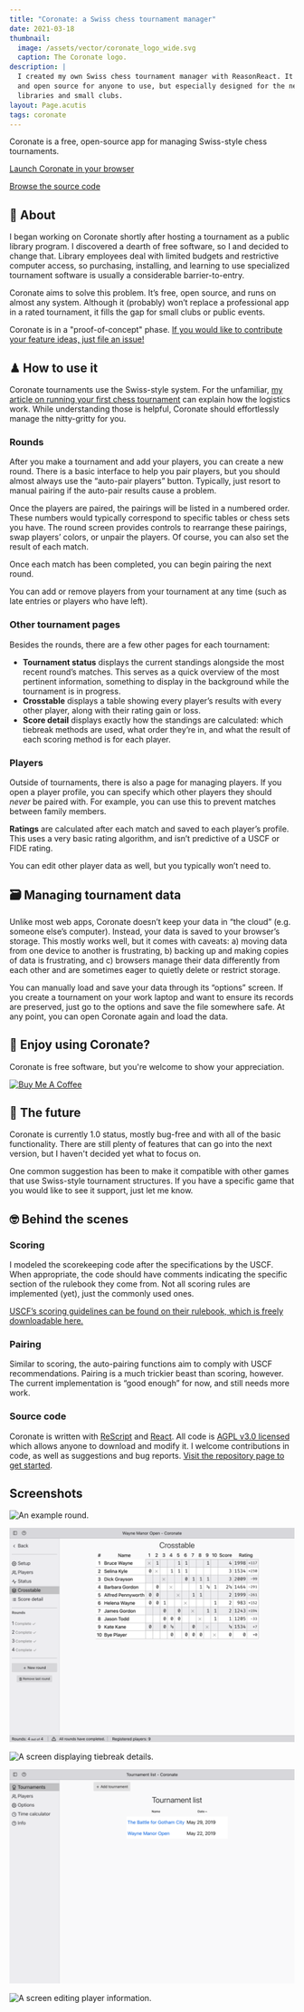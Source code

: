 ```yaml
---
title: "Coronate: a Swiss chess tournament manager"
date: 2021-03-18
thumbnail:
  image: /assets/vector/coronate_logo_wide.svg
  caption: The Coronate logo.
description: |
  I created my own Swiss chess tournament manager with ReasonReact. It's free
  and open source for anyone to use, but especially designed for the needs of
  libraries and small clubs.
layout: Page.acutis
tags: coronate
---
```

Coronate is a free, open-source app for managing Swiss-style chess
tournaments.

<p><div class="wp-block-button aligncenter download"><a class="button-link__link" href="https://johnridesa.bike/coronate/">Launch Coronate in your browser</a></div></p>

<p><div class="wp-block-button aligncenter download"><a class="button-link__link" href="https://github.com/johnridesabike/coronate">Browse the source code</a></div></p>

## 🧐 About

I began working on Coronate shortly after hosting a tournament as a public
library program. I discovered a dearth of free software, so I and decided to
change that. Library employees deal with limited budgets and restrictive
computer access, so purchasing, installing, and learning to use specialized
tournament software is usually a considerable barrier-to-entry.

Coronate aims to solve this problem. It’s free, open source, and runs on
almost any system. Although it (probably) won’t replace a professional app in
a rated tournament, it fills the gap for small clubs or public events.

Coronate is in a "proof-of-concept" phase. [If you would like to contribute
your feature ideas, just file an issue!][issues]

[issues]: https://github.com/johnridesabike/coronate/issues

## ♟ How to use it

Coronate tournaments use the Swiss-style system. For the unfamiliar, [my
article on running your first chess tournament][2] can explain how the
logistics work. While understanding those is helpful, Coronate should
effortlessly manage the nitty-gritty for you.

[2]: http://programminglibrarian.org/articles/your-library%E2%80%99s-first-chess-tournament-opening-endgame

### Rounds

After you make a tournament and add your players, you can create a new round.
There is a basic interface to help you pair players, but you should almost
always use the “auto-pair players” button. Typically, just resort to manual
pairing if the auto-pair results cause a problem.

Once the players are paired, the pairings will be listed in a numbered order.
These numbers would typically correspond to specific tables or chess sets you
have. The round screen provides controls to rearrange these pairings, swap
players’ colors, or unpair the players. Of course, you can also set the
result of each match.

Once each match has been completed, you can begin pairing the next round.

You can add or remove players from your tournament at any time (such as late
entries or players who have left).

### Other tournament pages

Besides the rounds, there are a few other pages for each tournament:

- **Tournament status** displays the current standings alongside the most
  recent round’s matches. This serves as a quick overview of the most
  pertinent information, something to display in the background while the
  tournament is in progress.
- **Crosstable** displays a table showing every player’s results with every
  other player, along with their rating gain or loss.
- **Score detail** displays exactly how the standings are calculated: which
  tiebreak methods are used, what order they’re in, and what the result of
  each scoring method is for each player.

### Players

Outside of tournaments, there is also a page for managing players. If you
open a player profile, you can specify which other players they should
*never* be paired with. For example, you can use this to prevent matches
between family members.

**Ratings** are calculated after each match and saved to each player’s
profile. This uses a very basic rating algorithm, and isn’t predictive of a
USCF or FIDE rating.

You can edit other player data as well, but you typically won’t need to.

## 🗃 Managing tournament data

Unlike most web apps, Coronate doesn’t keep your data in “the cloud” (e.g.
someone else’s computer). Instead, your data is saved to your browser’s
storage. This mostly works well, but it comes with caveats: a) moving data
from one device to another is frustrating, b) backing up and making copies of
data is frustrating, and c) browsers manage their data differently from each
other and are sometimes eager to quietly delete or restrict storage.

You can manually load and save your data through its “options” screen. If you
create a tournament on your work laptop and want to ensure its records are
preserved, just go to the options and save the file somewhere safe. At any
point, you can open Coronate again and load the data.

## 🥰 Enjoy using Coronate?

Coronate is free software, but you're welcome to show your appreciation.

<script
  type="text/javascript"
  src="https://cdnjs.buymeacoffee.com/1.0.0/button.prod.min.js"
  data-name="bmc-button"
  data-slug="johnridesabike"
  data-color="#FFDD00"
  data-emoji=""
  data-font="Cookie"
  data-text="Buy me a coffee"
  data-outline-color="#000000"
  data-font-color="#000000"
  data-coffee-color="#ffffff">
</script>
<noscript>
  <a 
    href="https://www.buymeacoffee.com/johnridesabike"
    target="_blank">
    <img
      src="https://cdn.buymeacoffee.com/buttons/v2/default-yellow.png"
      alt="Buy Me A Coffee"
      height="60"
      width="217"
      style="height: 60px !important;width: 217px !important;" />
  </a>
</noscript>

## 🌅 The future

Coronate is currently 1.0 status, mostly bug-free and with all of the basic
functionality. There are still plenty of features that can go into the next
version, but I haven't decided yet what to focus on.

One common suggestion has been to make it compatible with other games that
use Swiss-style tournament structures. If you have a specific game that you
would like to see it support, just let me know.

## 🤓 Behind the scenes

### Scoring

I modeled the scorekeeping code after the specifications by the USCF. When
appropriate, the code should have comments indicating the specific section of
the rulebook they come from. Not all scoring rules are implemented (yet),
just the commonly used ones.

[USCF’s scoring guidelines can be found on their rulebook, which is freely
downloadable here.](http://www.uschess.org/content/view/7752/369/)

### Pairing

Similar to scoring, the auto-pairing functions aim to comply with USCF
recommendations. Pairing is a much trickier beast than scoring, however. The
current implementation is “good enough” for now, and still needs more work.

### Source code

Coronate is written with [ReScript] and [React]. All code is [AGPL v3.0
licensed][license] which allows anyone to download and modify it. I welcome
contributions in code, as well as suggestions and bug reports. [Visit the
repository page to get started][repo].

[ReScript]: https://rescript-lang.org/
[React]: https://reactjs.org/
[license]: https://github.com/johnridesabike/coronate/blob/master/LICENSE
[repo]: https://github.com/johnridesabike/coronate/

## Screenshots

![An example round.](/assets/images/coronate/screenshot-round.png)

![The crosstable screen.](/assets/images/coronate/screenshot-crosstable.png)

![A screen displaying tiebreak details.](/assets/images/coronate/screenshot-score-detail.png)

![The tournament list screen.](/assets/images/coronate/screenshot-tourney-list.png)

![A screen editing player information.](/assets/images/coronate/screenshot-player-edit.png)

